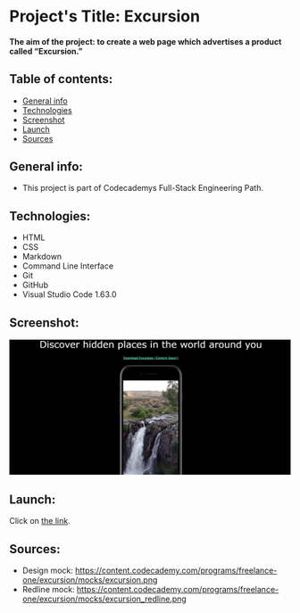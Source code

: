 # Project's Title: Excursion
#### The aim of the project: to create a web page which advertises a product called “Excursion.” 
## Table of contents:
* [General info](#general-info)
* [Technologies](#technologies)
* [Screenshot](#screenshot)
* [Launch](#launch)
* [Sources](#sources)

## General info:
* This project is part of Codecademys Full-Stack Engineering Path.

## Technologies:
* HTML
* CSS
* Markdown
* Command Line Interface
* Git
* GitHub
* Visual Studio Code 1.63.0

## Screenshot:
![Program Output](./resources/images/excursion.png "Program output")

## Launch:
Click on [the link](https://20dom21.github.io/excursion/).

## Sources:
* Design mock: https://content.codecademy.com/programs/freelance-one/excursion/mocks/excursion.png
* Redline mock: https://content.codecademy.com/programs/freelance-one/excursion/mocks/excursion_redline.png
